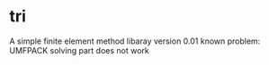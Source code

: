 tri
===
A simple finite element method libaray
version 0.01
known problem: UMFPACK solving part does not work

